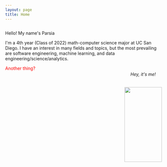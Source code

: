 ```yaml
---
layout: page
title: Home
---
```


<div style="display: inline">
    <span style="float: left;">
        <p>Hello! My name's Parsia</p>
        <p>
            I'm a 4th year (Class of 2022) math-computer science major at UC San Diego.
            I have an interest in many fields and topics, but the most prevailing are 
            software engineering, machine learning, and data engineering/science/analytics.
        </p>
    </span>
    <span style="float: right; text-align: center;">
        <h6>Hey, it's me!</h6>
        <img style="object-fit: cover;" height=240 width=120 src="/assets/Head_shot_avatar.jpg">
    </span>
</div>

<p style="color: red;">Another thing?<p>